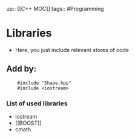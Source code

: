 up:: [[C++ MOC]]
tags:: #Programming 
# Libraries
- Here, you just include relevant stores of code
## Add by:
```
	#include "Shape.hpp"
	#include <iostream>
```

### List of used libraries

- iostream
- [[BOOST]]
- cmath